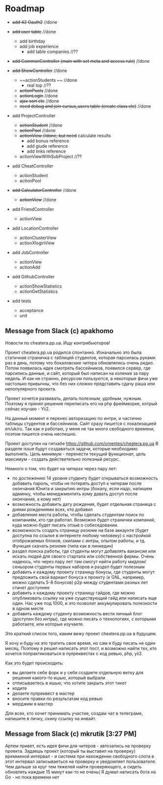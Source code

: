 # Roadmap 

- ~~add 42 Oauth2~~ //done
- ~~add user table~~ //done
    - add birthday
    - add job experience
        - add table companies //??
        
- ~~add CommonController (main with set meta and access rule)~~ //done

- ~~add ShowController~~ //done
	- ~~actionStudents ~~ //done
		- real top //??
	- ~~actionPools~~ //done
	- ~~actionLogin~~ //done
	- ~~ajax sort etc~~ //done
	- ~~need debug and join cursus_users table (create class etc)~~ //done
	
- add ProjectController
	- ~~actionStudent~~ //done
	- ~~actionPool~~ //done
	- ~~actionView //done, but need~~ calculate results
		- add bonus reference
		- add giude reference
		- add links reference
	- actionViewWithSubProject //??

- add CheatController
	- actionStudent
	- actionPool

- ~~add CalculatorController~~ //done
	- ~~actionView~~ //done

- add FriendController
	- actionView

- add LocationController
	- actionClusterView
	- actionXloginView

- add JobController
	- actionView
	- actionAdd

- add GithubController
    - actionShowStatistics
    - actionGetStatistics
    
- add tests
    - acceptance
    - unit
    
## Message from Slack (c) apakhomo

Новости по cheatera.pp.ua. 
Ищу контрибьюторов!

Проект cheatera.pp.ua родился спонтанно. Изначально это была статичная страничка с таблицей студентов, которая парсилась руками раз в день, потому что бокаловские читера обновлялись очень редко. Потом появилась идея смотреть бассейников, появился сервер, где парсились данные, и сайт, который был написан на коленке за пару недель. И как не странно, ресурсом пользуются, а некоторые фичи уже настолько привычны, что без них сложно представить сдачу раша или непопулярного проекта.

Проект хочется развивать, делать полезным, удобным, нужным. Поэтому я принял решение переписать его на php фреймворке, котрый сейчас изучаю - Yii2. 

На данный момент я перенес авторизацию по интре, и частично таблицы студентов и бассейников. Сайт сразу пишется с локализацией en/uk/ru. Так как я работаю, у меня не так много свободного времени, поэтом пишется очень неспешно.

Проект доступен на гитхабе https://github.com/omentes/cheatera.pp.ua
В разделе issue будут создаваться задачи, которые необходимо выполнять. Цель минимум - перенести текущий функционал, цель максимум - создать действительно полезный ресурс.

Немного о том, что будет на читерах через пару лет:
- по достижению 14 уровня студенту будет открываться возможность добавить пароль, чтобы не потерять доступ к читерам после окончания Юнита и закрытию интры (бокалу, если надо, напишем админку, чтобы менеджментить кому давать доступ после окончания, а кому нет) 
- возможность добавить дату рождения, будет отдельная страница с днями рождениями всех, кто добавил
- добавление места работы, чтобы сделать студентам поиск по компаниям, кто где работал. Возможно будет странички компаний, куда можно будет писать отзыв о собеседовании. 
- возможность создать страницу резюме на базе аккаунте (будет доступна по ссылке в интернете любому человеку) с настройкой отоброжаемых блоков, скилами с интры, опытом работы, и тд. Функция скачать резюме (типа как в линкедин)
- раздел поиска работы, где студенты могут добавлять вакансии или искать людей для своего стартапа или собственной фирмы. Очень надеюсь, что через пару лет там смогут найти работу мидлом/сеньором студенты первых наборов и раздел будет полезным
- добавить к каждому проекту страницу бонусы, где студенты могут предложить свой вариант бонуса к проекту (к GNL, например, можно сделать 5-8 бонусов) p2p между студентами разных лет станет доступнее 
- добавить к каждому проекту страницу гайдов, где можно опубликовать ссылку на уже существующий гайд или написать еще один. Нас уже под 1000, и это позволит аккумулировать полезности в одном месте
- добавить каждому студенту возможность вести личный блог (доступен без интры), где можно писать о технологиях, с которыми работаете, или которые изучаете. 

Это краткий список того, каким вижу проект cheatera.pp.ua  в будущем. 

Я хочу и буду на это тратить свое время, но сам я буду писать не один месяц. Поэтому я решил написать этот пост, и возможно найти тех, кто хочется попрактиковаться в пулреквестах с код ревью, php, yii2.

Как это будет происходить:
- вы делаете себе форк и у себя создаете отдельную ветку для решения какого-то ишью, который выбрали
- отписываетесь в ишью, что хотите закрыть этот тикет
- кодите
- делаете пулреквест в мастер
- вносите правки по результатам код ревью
- мерджим в мастер

Для всех, кто хочет принимать участие, создам чат в телеграме, напишите в личку, скину ссылку на инвайт.


## Message from Slack (c) mkrutik [3:27 PM]
Артем привет,  есть идея фичи для читеров - автозапись на проверку проекта. Задаешь проект (который ты выставил на проверку)  времменой интервал - и система при нахождении свободного слота в этот интервал записываеться на проверку и уведомляет пользователя. Чем дальше за круг тем тяжелей найти проверяющего, а сидеть обновлять каждые 15 минут как-то не очень( Я думал написать бота на Go - но пока времени нет
